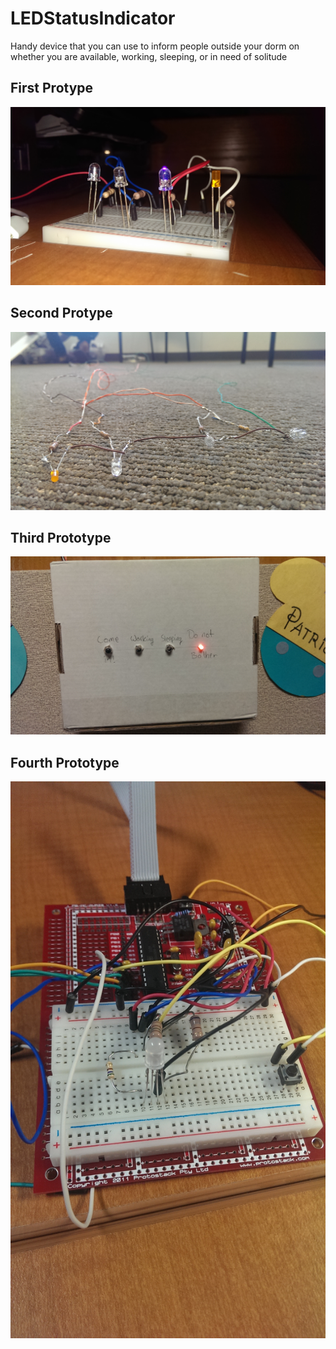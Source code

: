 LEDStatusIndicator
==================

Handy device that you can use to inform people outside your dorm on whether you are available, working, sleeping, or in need of solitude

First Protype
-------------
![first prototype](/pictures/prototype1.jpg)

Second Protype
--------------
![second prototype](/pictures/prototype2.jpg)

Third Prototype
---------------
![third prototype](/pictures/prototype3.jpg)

Fourth Prototype
----------------
![fourth prototype](/pictures/prototype4.jpg)